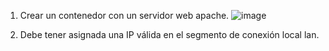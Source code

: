 1. Crear un contenedor con un servidor web apache.
![image](https://github.com/user-attachments/assets/06346a69-fe67-4991-88ac-0ef96572b17e)

2. Debe tener asignada una IP válida en el segmento de conexión local lan.
